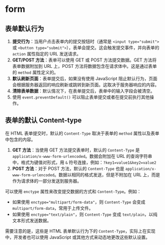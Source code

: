 # form

## 表单默认行为

1. **提交行为**：当用户点击表单内的提交按钮时（通常是 `<input type="submit">` 或 `<button type="submit">`），表单会提交。这会触发提交事件，并向表单的 `action` 属性指定的 URL 发送请求。
2. **GET/POST 方法**：表单可以使用 GET 或 POST 方法提交数据。GET 方法将表单数据附加到 URL 上，POST 方法将数据包含在请求体中。这是通过表单的 `method` 属性定义的。
3. **默认刷新页面**：表单提交后，如果没有使用 JavaScript 阻止默认行为，页面会根据服务器返回的响应刷新或跳转到新页面。这取决于服务器响应的内容。
4. **清除表单数据**：默认情况下，在表单提交后，表单中的输入字段会被清空。
5. 使用 `event.preventDefault()` 可以阻止表单提交或者在提交前执行其他操作。

## 表单的默认 Content-type

在 HTML 表单提交时，默认的 `Content-Type` 取决于表单的 `method` 属性以及表单中包含的内容。

1. **GET 方法**：当使用 GET 方法提交表单时，默认的 `Content-Type` 是 `application/x-www-form-urlencoded`。数据会附加在 URL 的查询字符串中，格式为键值对形式，用 `&` 符号连接，例如：`?key1=value1&key2=value2`
2. **POST 方法**：对于 POST 方法，默认的 `Content-Type` 也是 `application/x-www-form-urlencoded`。数据以相同的格式发送，但是不附加在 URL 上，而是作为请求体的一部分发送到服务器。

可以使用 `enctype` 属性来改变提交数据的方式和 `Content-Type`。例如：

- 如果使用 `enctype="multipart/form-data"`，则 `Content-Type` 会变成 `multipart/form-data`，常用于上传文件。
- 如果使用 `enctype="text/plain"`，则 `Content-Type` 变成 `text/plain`，以纯文本形式发送数据。

需要注意的是，这些是 HTML 表单默认行为下的 `Content-Type`，实际上在实现中，开发者也可以使用 JavaScript 或其他方式来动态地更改这些默认设置。
